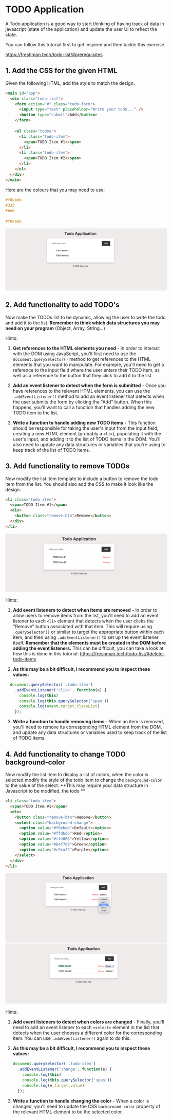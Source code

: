 # TODO Application

A Todo application is a good way to start thinking of having track of data in javascript (state of the application) and update the user UI to reflect the state.

You can follow this tutorial first to get inspired and then tackle this exercise.

https://freshman.tech/todo-list/#prerequisites


## 1. Add the CSS for the given HTML

Given the following HTML, add the style to match the design.
```html
<main id="app">
  <div class="todo-list">
    <form action="#" class="todo-form">
      <input type="text" placeholder="Write your todo..." />
      <button type="submit">Add</button>
    </form>

    <ul class="todos">
      <li class="todo-item">
        <span>TODO Item #1</span>
      </li>
      <li class="todo-item">
        <span>TODO Item #2</span>
      </li>
    </ul>
  </div>
</main>
```

Here are the colours that you may need to use:
```css
#f0ebeb
#333
#eee

#f0ebeb
```

![Todo App](./expected/1-application.png)


## 2. Add functionality to add TODO's

Now make the TODOs list to be dynamic, allowing the user to write the todo and add it to the list. **Remember to think which data structures you may need on your program** (Object, Array, String...)

Hints:
1. **Get references to the HTML elements you need** - In order to interact with the DOM using JavaScript, you'll first need to use the `document.querySelector()` method to get references to the HTML elements that you want to manipulate. For example, you'll need to get a reference to the input field where the user enters their TODO item, as well as a reference to the button that they click to add it to the list.

2. **Add an event listener to detect when the form is submitted** - Once you have references to the relevant HTML elements, you can use the `.addEventListener()` method to add an event listener that detects when the user submits the form by clicking the "Add" button. When this happens, you'll want to call a function that handles adding the new TODO item to the list.

3. **Write a function to handle adding new TODO items** - This function should be responsible for taking the user's input from the input field, creating a new HTML element (probably a `<li>`), populating it with the user's input, and adding it to the list of TODO items in the DOM. You'll also need to update any data structures or variables that you're using to keep track of the list of TODO items.


## 3. Add functionality to remove TODOs

Now modify the list item template to include a button to remove the todo item from the list. You should also add the CSS to make it look like the design. 

```html
<li class="todo-item">
  <span>TODO Item #1</span>
  <div>
    <button class="remove-btn">Remove</button>
  </div>
</li>
```

![](./expected/2-remove-btn.png)

Hints:
1. **Add event listeners to detect when items are removed** - In order to allow users to remove items from the list, you'll need to add an event listener to each `<li>` element that detects when the user clicks the "Remove" button associated with that item. This will require using `.querySelector()` or similar to target the appropriate button within each item, and then using `.addEventListener()` to set up the event listener itself. **Remember that the elements must be created in the DOM before adding the event listeners.** This can be difficult, you can take a look at how this is done in this tutorial: https://freshman.tech/todo-list/#delete-todo-items

2. **As this may be a bit difficult, I recommend you to inspect these values:**
  ```js
    document.querySelector('.todo-item')
      .addEventListener('click', function(e) {
        console.log(this)
        console.log(this.querySelector('span'))
        console.log(event.target.classList)
      });
  ```

3. **Write a function to handle removing items** - When an item is removed, you'll need to remove its corresponding HTML element from the DOM, and update any data structures or variables used to keep track of the list of TODO items.



## 4. Add functionality to change TODO background-color

Now modify the list item to display a list of colors, when the color is selected modify the style of the todo item to change the `background-color` to the value of the select. **This may require your data structure in Javascript to be modified, the todo **

```html
<li class="todo-item">
  <span>TODO Item #1</span>
  <div>
    <button class="remove-btn">Remove</button>
    <select class="background-change">
      <option value="#f0ebeb">Default</option>
      <option value="#ffd6d6">Red</option>
      <option value="#ffe066">Yellow</option>
      <option value="#b4f7d8">Green</option>
      <option value="#c9caf2">Purple</option>
    </select>
  </div>
</li>
```

![](./expected/3-change-color.png)
![](./expected/3b-change-color.png)

Hints:
1. **Add event listeners to detect when colors are changed** - Finally, you'll need to add an event listener to each `<select>` element in the list that detects when the user chooses a different color for the corresponding item. You can use `.addEventListener()` again to do this.

2. **As this may be a bit difficult, I recommend you to inspect these values:**
    ```js
    document.querySelector('.todo-item')
      .addEventListener('change', function(e) {
        console.log(this)
        console.log(this.querySelector('span'))
        console.log(e.target.value)
      });
    ```

3. **Write a function to handle changing the color** - When a color is changed, you'll need to update the CSS `background-color` property of the relevant HTML element to be the selected color. 





